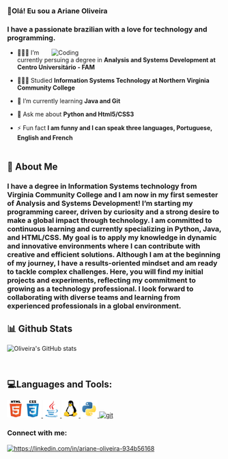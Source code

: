 ### 💫Olá! Eu sou a Ariane Oliveira 

<h3 align="left">I have a passionate brazilian with a love for technology and programming.</h3>

<img align="right" alt="Coding" width="400" src="
https://img.freepik.com/free-photo/celebration-labour-day-with-3d-cartoon-portrait-working-woman_23-2151306592.jpg?t=st=1726320166~exp=1726323766~hmac=f875b6849b4dd3f2e0e455ec4a31ec03046858d41720ef6ce511a9e89dff1b1e&w=900">



- 👩🏾‍🎓 I’m currently persuing a degree in **Analysis and Systems Development at Centro Universitário - FAM** 

- 👩🏾‍💻 Studied **Information Systems Technology at Northern Virginia Community College**

- 🌱 I’m currently learning **Java and Git**

- 💬 Ask me about **Python and Html5/CSS3**

- ⚡ Fun fact **I am funny and I can speak three languages, Portuguese, English and French**
<br><br>

<h2 align="left">🦋 About Me</2>
<p><h3>I have a degree in Information Systems technology from Virginia Community College and I am now in my first semester of Analysis and Systems Development! I’m starting my programming career, driven by curiosity and a strong desire to make a global impact through technology. I am committed to continuous learning and currently specializing in Python, Java, and HTML/CSS. My goal is to apply my knowledge in dynamic and innovative environments where I can contribute with creative and efficient solutions. Although I am at the beginning of my journey, I have a results-oriented mindset and am ready to tackle complex challenges. Here, you will find my initial projects and experiments, reflecting my commitment to growing as a technology professional. I look forward to collaborating with diverse teams and learning from experienced professionals in a global environment.</h3></p>

<h2 align="left">📊 Github Stats</h2>

![Oliveira's GitHub stats](https://github-readme-stats.vercel.app/api?username=Ariane-Oli&show_icons=true&theme=dracula)

<div style="display: inline_block"><br>
  <h2 align="left">💻Languages and Tools:</h2>
  <a href="https://www.w3.org/html/" target="_blank" rel="noreferrer"> <img src="https://raw.githubusercontent.com/devicons/devicon/master/icons/html5/html5-original-wordmark.svg" alt="html5" width="40" height="40"align="left"> <a href="https://www.w3schools.com/css/" target="_blank" rel="noreferrer"> <img src="https://raw.githubusercontent.com/devicons/devicon/master/icons/css3/css3-original-wordmark.svg" alt="css3" width="40" height="40"/> </a> <a href="https://www.java.com" target="_blank" rel="noreferrer"> <img src="https://raw.githubusercontent.com/devicons/devicon/master/icons/java/java-original.svg" alt="java" width="40" height="40"/> </a> <a href="https://www.linux.org/" target="_blank" rel="noreferrer"> <img src="https://raw.githubusercontent.com/devicons/devicon/master/icons/linux/linux-original.svg" alt="linux" width="40" height="40"/> </a> <a href="https://www.python.org" target="_blank" rel="noreferrer"> <img src="https://raw.githubusercontent.com/devicons/devicon/master/icons/python/python-original.svg" alt="python" width="40" height="40"/> </a> <a href="https://git-scm.com/" target="_blank" rel="noreferrer"> <img src="https://www.vectorlogo.zone/logos/git-scm/git-scm-icon.svg" alt="git" width="40" height="40"/> </a> </p> 
</div>

<h3 align="left">Connect with me:</h3>
<p align="left">
<a href="https://linkedin.com/in/https://linkedin.com/in/ariane-oliveira-934b56168" target="blank"><img align="center" src="https://raw.githubusercontent.com/rahuldkjain/github-profile-readme-generator/master/src/images/icons/Social/linked-in-alt.svg" alt="https://linkedin.com/in/ariane-oliveira-934b56168" height="30" width="40" /></a>
</p>









